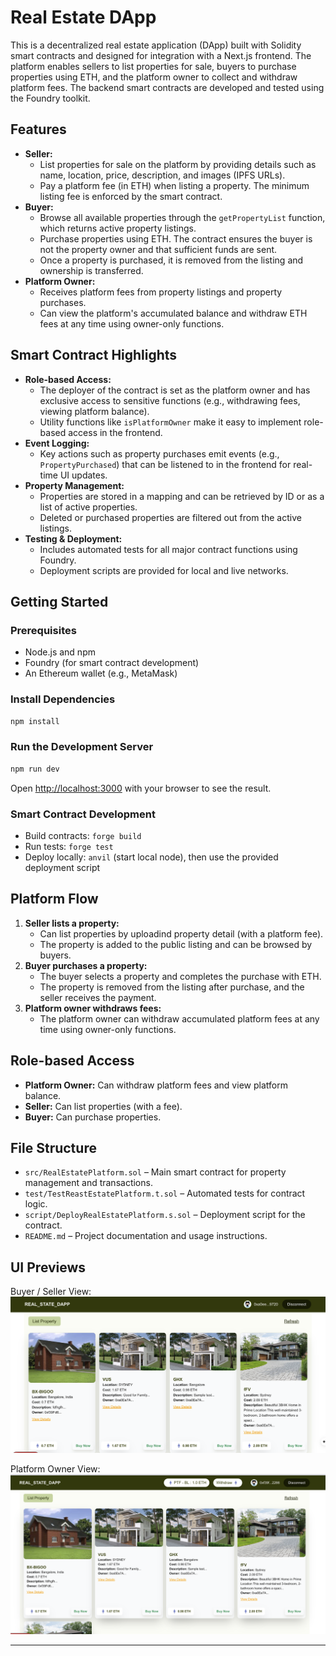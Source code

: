 # Real Estate DApp

This is a decentralized real estate application (DApp) built with Solidity smart contracts and designed for integration with a Next.js frontend. The platform enables sellers to list properties for sale, buyers to purchase properties using ETH, and the platform owner to collect and withdraw platform fees. The backend smart contracts are developed and tested using the Foundry toolkit.

## Features

- **Seller:**
  - List properties for sale on the platform by providing details such as name, location, price, description, and images (IPFS URLs).
  - Pay a platform fee (in ETH) when listing a property. The minimum listing fee is enforced by the smart contract.
- **Buyer:**
  - Browse all available properties through the `getPropertyList` function, which returns active property listings.
  - Purchase properties using ETH. The contract ensures the buyer is not the property owner and that sufficient funds are sent.
  - Once a property is purchased, it is removed from the listing and ownership is transferred.
- **Platform Owner:**
  - Receives platform fees from property listings and property purchases.
  - Can view the platform's accumulated balance and withdraw ETH fees at any time using owner-only functions.

## Smart Contract Highlights

- **Role-based Access:**
  - The deployer of the contract is set as the platform owner and has exclusive access to sensitive functions (e.g., withdrawing fees, viewing platform balance).
  - Utility functions like `isPlatformOwner` make it easy to implement role-based access in the frontend.
- **Event Logging:**
  - Key actions such as property purchases emit events (e.g., `PropertyPurchased`) that can be listened to in the frontend for real-time UI updates.
- **Property Management:**
  - Properties are stored in a mapping and can be retrieved by ID or as a list of active properties.
  - Deleted or purchased properties are filtered out from the active listings.
- **Testing & Deployment:**
  - Includes automated tests for all major contract functions using Foundry.
  - Deployment scripts are provided for local and live networks.

## Getting Started

### Prerequisites
- Node.js and npm
- Foundry (for smart contract development)
- An Ethereum wallet (e.g., MetaMask)

### Install Dependencies
```bash
npm install
```

### Run the Development Server
```bash
npm run dev
```

Open [http://localhost:3000](http://localhost:3000) with your browser to see the result.

### Smart Contract Development
- Build contracts: `forge build`
- Run tests: `forge test`
- Deploy locally: `anvil` (start local node), then use the provided deployment script

## Platform Flow

1. **Seller lists a property:**
   - Can list properties by uploadind property detail (with a platform fee).
   - The property is added to the public listing and can be browsed by buyers.
2. **Buyer purchases a property:**
   - The buyer selects a property and completes the purchase with ETH.
   - The property is removed from the listing after purchase, and the seller receives the payment.
3. **Platform owner withdraws fees:**
   - The platform owner can withdraw accumulated platform fees at any time using owner-only functions.

## Role-based Access

- **Platform Owner:** Can withdraw platform fees and view platform balance.
- **Seller:** Can list properties (with a fee).
- **Buyer:** Can purchase properties.

## File Structure

- `src/RealEstatePlatform.sol` – Main smart contract for property management and transactions.
- `test/TestReastEstatePlatform.t.sol` – Automated tests for contract logic.
- `script/DeployRealEstatePlatform.s.sol` – Deployment script for the contract.
- `README.md` – Project documentation and usage instructions.

## UI Previews

Buyer / Seller View:
![Buyer/Seller UI](image.png)

Platform Owner View:
![Platform Owner UI](image-1.png)

---

